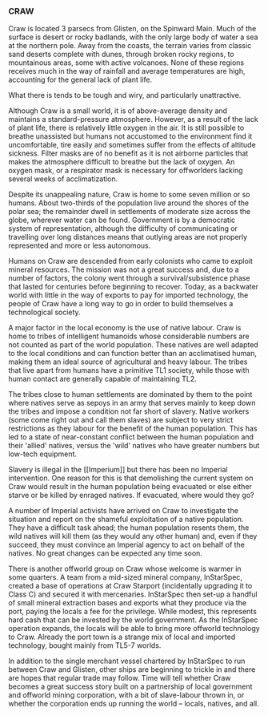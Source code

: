 ### CRAW 
Craw is located 3 parsecs from Glisten, on the Spinward Main. Much of the surface is desert or rocky badlands, with the only large body of water a sea at the northern pole. Away from the coasts, the terrain varies from classic sand deserts complete with dunes, through broken rocky regions, to mountainous areas, some with active volcanoes. None of these regions receives much in the way of rainfall and average temperatures are high, accounting for the general lack of plant life.

What there is tends to be tough and wiry, and particularly unattractive.

Although Craw is a small world, it is of above-average density and maintains a standard-pressure atmosphere.  However, as a result of the lack of plant life, there is relatively little oxygen in the air. It is still possible to breathe unassisted but humans not accustomed to the environment find it uncomfortable, tire easily and sometimes suffer from the effects of altitude sickness.
Filter masks are of no benefit as it is not airborne particles that makes the atmosphere difficult to breathe but the lack of oxygen. An oxygen mask, or a respirator mask is necessary for offworlders lacking several weeks of acclimatization.

Despite its unappealing nature, Craw is home to some seven million or so humans. About two-thirds of the population live around the shores of the polar sea; the remainder dwell in settlements of moderate size across the globe, wherever water can be found. Government is by a democratic system of representation, although the difficulty of communicating or travelling over long distances means that outlying areas are not properly represented and more or less autonomous.

Humans on Craw are descended from early colonists who came to exploit mineral resources. The mission was not a great success and, due to a number of factors, the colony went through a survival/subsistence phase that lasted for centuries before beginning to recover. Today, as a backwater world with little in the way of exports to pay for imported technology, the people of Craw have a long way to go in order to build themselves a technological society.

A major factor in the local economy is the use of native labour. Craw is home to tribes of intelligent humanoids whose considerable numbers are not counted as part of the world population. These natives are well adapted to the local conditions and can function better than an acclimatised human, making them an ideal source of agricultural and heavy labour. The tribes that live apart from humans have a primitive TL1 society, while those with human contact are generally capable of maintaining TL2.

The tribes close to human settlements are dominated by them to the point where natives serve as sepoys in an army that serves mainly to keep down the tribes and impose a condition not far short of slavery. Native workers (some come right out and call them slaves) are subject to very strict restrictions as they labour for the benefit of the human population. This has led to a state of near-constant conflict between the human population and their 'allied' natives, versus the 'wild' natives who have greater numbers but low-tech equipment.

Slavery is illegal in the [[Imperium]] but there has been no Imperial intervention. One reason for this is that demolishing the current system on Craw would result in the human population being evacuated or else either starve or be killed by enraged natives. If evacuated, where would they go?

A number of Imperial activists have arrived on Craw to investigate the situation and report on the shameful exploitation of a native population. They have a difficult task ahead; the human population resents them, the wild natives will kill them (as they would any other human) and, even if they succeed, they must convince an Imperial agency to act on behalf of the natives. No great changes can be expected any time soon.

There is another offworld group on Craw whose welcome is warmer in some quarters. A team from a mid-sized mineral company, InStarSpec, created a base of operations at Craw Starport (incidentally upgrading it to Class C) and secured it with mercenaries. InStarSpec then set-up a handful of small mineral extraction bases and exports what they produce via the port, paying the locals a fee for the privilege. While modest, this represents hard cash that can be invested by the world government. As the InStarSpec operation expands, the locals will be able to bring more offworld technology to Craw. Already the port town is a strange mix of local and imported technology, bought mainly from TL5-7 worlds.

In addition to the single merchant vessel chartered by InStarSpec to run between Craw and Glisten, other ships are beginning to trickle in and there are hopes that regular trade may follow. Time will tell whether Craw becomes a great success story built on a partnership of local government and offworld mining corporation, with a bit of slave-labour thrown in, or whether the corporation ends up running the world –
locals, natives, and all.